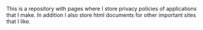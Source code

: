 This is a repository with pages where I store privacy policies of applications that I make. 
In addition I also store html documents for other important sites that I like. 
